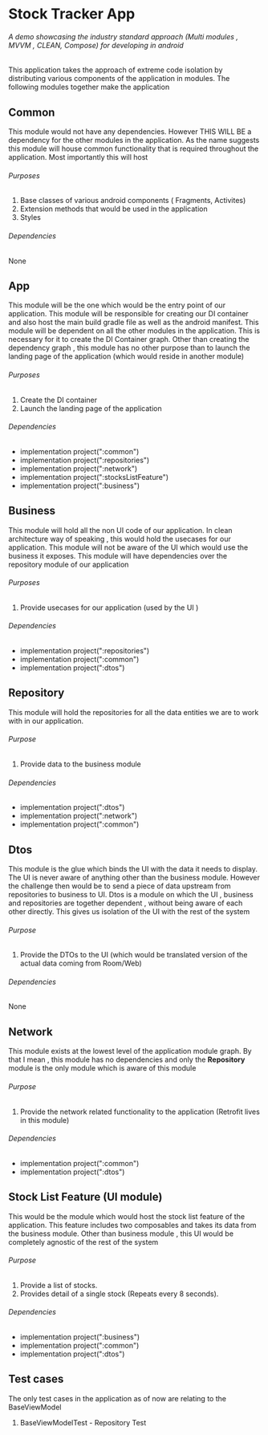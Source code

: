 # Stock Tracker App 
###### A demo showcasing the industry standard approach (Multi modules , MVVM , CLEAN, Compose) for developing in android

This application takes the approach of extreme code isolation by distributing various components of the application in modules. The following modules together make the application

## Common
This module would not have any dependencies. However THIS WILL BE a dependency for the other modules in the application. As the name suggests this module will house common functionality that is required throughout the application. Most importantly this will host
###### Purposes
1. Base classes of various android components ( Fragments, Activites)
2. Extension methods that would be used in the application
3. Styles
###### Dependencies
None

## App
This module will be the one which would be the entry point of our application. This module will be responsible for creating our DI container and also host the main build gradle file as well as the android manifest. This module will be dependent on all the other modules in the application. This is necessary for it to create the DI Container graph.
Other than creating the dependency graph , this module has no other purpose than to launch the landing page of the application (which would reside in another module)
###### Purposes
1. Create the DI container
2. Launch the landing page of the application
###### Dependencies
* implementation project(":common")
* implementation project(":repositories")
* implementation project(":network")
* implementation project(":stocksListFeature")
* implementation project(":business")

## Business
This module will hold all the non UI code of our application. In clean architecture way of speaking , this would hold the usecases for our application.
This module will not be aware of the UI which would use the business it exposes. This module will have dependencies over the repository module of our application
###### Purposes
1. Provide usecases for our application (used by the UI )
###### Dependencies
* implementation project(":repositories")
* implementation project(":common")
* implementation project(":dtos")

## Repository
This module will hold the repositories for all the data entities we are to work with in our application.
###### Purpose
1. Provide data to the business module
###### Dependencies
* implementation project(":dtos")
* implementation project(":network")
* implementation project(":common")

## Dtos
This module is the glue which binds the UI with the data it needs to display. The UI is never aware of anything other than the business module. However the challenge then would be to send a piece of data upstream from repositories to business to UI. Dtos is a module on which the UI , business and repositories are together dependent , without being aware of each other directly. This gives us isolation of the UI with the rest of the system
###### Purpose
1. Provide the DTOs to the UI (which would be translated version of the actual data coming from Room/Web)
###### Dependencies
None

## Network
This module exists at the lowest level of the application module graph. By that I mean , this module has no dependencies and only the **Repository** module is the only module which is aware of this module
###### Purpose
1. Provide the network related functionality to the application (Retrofit lives in this module)
###### Dependencies
* implementation project(":common")
* implementation project(":dtos")
## Stock List Feature (UI module)
This would be the module which would host the stock list feature of the application. This feature includes two composables and takes its data from the business module. Other than business module , this UI would be completely agnostic of the rest of the system
###### Purpose
1. Provide a list of stocks.
2. Provides detail of a single stock (Repeats every 8 seconds).
###### Dependencies
* implementation project(":business")
* implementation project(":common")
* implementation project(":dtos")
## Test cases
The only test cases in the application as of now are relating to the BaseViewModel
1. BaseViewModelTest - Repository Test








